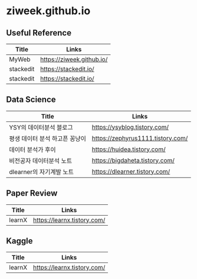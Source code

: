 # ziweek.github.io

## Useful Reference
|Title |Links|
|--|--|
|MyWeb|https://ziweek.github.io/|
|stackedit|https://stackedit.io/|
|stackedit|https://stackedit.io/|

## Data Science
|Title |Links|
|--|--|
|YSY의 데이터분석 블로그|https://ysyblog.tistory.com/|
|평생 데이터 분석 하고픈 꽁냥이|https://zephyrus1111.tistory.com/|
|데이터 분석가 후이|https://huidea.tistory.com/|
|비전공자 데이터분석 노트|https://bigdaheta.tistory.com/|
|dlearner의 자기계발 노트|https://dlearner.tistory.com/|

## Paper Review
|Title |Links|
|--|--|
|learnX|https://learnx.tistory.com/|


## Kaggle
|Title |Links|
|--|--|
|learnX|https://learnx.tistory.com/|

